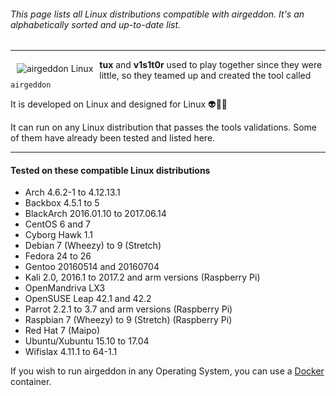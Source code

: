 ###### This page lists all Linux distributions compatible with airgeddon. It's an alphabetically sorted and up-to-date list.

***

<img src="https://raw.githubusercontent.com/v1s1t0r1sh3r3/airgeddon/master/imgs/wiki/alien_tux.png" align="left" hspace="10" vspace="6" title="airgeddon Linux"/>

**tux** and **v1s1t0r** used to play together since they were little, so they teamed up and created the tool called `airgeddon`

It is developed on Linux and designed for Linux :alien::green_heart::penguin:

It can run on any Linux distribution that passes the tools validations. Some of them have already been tested and listed here.

***

#### Tested on these compatible Linux distributions
- Arch 4.6.2-1 to 4.12.13.1
- Backbox 4.5.1 to 5
- BlackArch 2016.01.10 to 2017.06.14
- CentOS 6 and 7
- Cyborg Hawk 1.1
- Debian 7 (Wheezy) to 9 (Stretch)
- Fedora 24 to 26
- Gentoo 20160514 and 20160704
- Kali 2.0, 2016.1 to 2017.2 and arm versions (Raspberry Pi)
- OpenMandriva LX3
- OpenSUSE Leap 42.1 and 42.2
- Parrot 2.2.1 to 3.7 and arm versions (Raspberry Pi)
- Raspbian 7 (Wheezy) to 9 (Stretch) (Raspberry Pi)
- Red Hat 7 (Maipo)
- Ubuntu/Xubuntu 15.10 to 17.04
- Wifislax 4.11.1 to 64-1.1

If you wish to run airgeddon in any Operating System, you can use a [Docker] container.

[Docker]: https://github.com/v1s1t0r1sh3r3/airgeddon/wiki/Docker